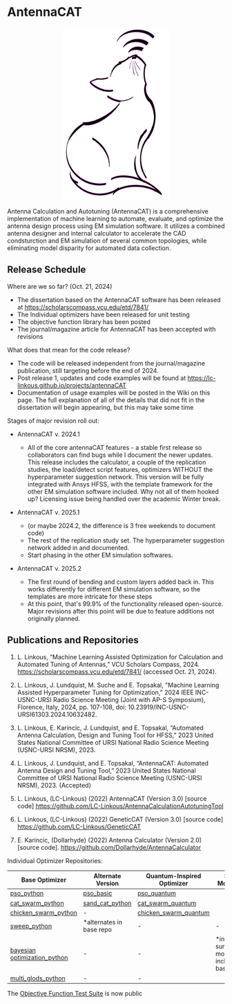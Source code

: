 # AntennaCAT


<p align="center">
 <img src="https://github.com/LC-Linkous/AntennaCalculationAutotuningTool/blob/main/media/antennaCAT-icons/transparent-antennaCAT-logo.png" height="400" >
</p>


Antenna Calculation and Autotuning (AntennaCAT) is a comprehensive implementation of machine learning to automate, evaluate, and optimize the antenna design process using EM simulation software. It utilizes a combined antenna designer and internal calculator to accelerate the CAD condsturction and EM simulation of several common topologies, while eliminating model disparity for automated data collection.


## Release Schedule 

Where are we so far? (Oct. 21, 2024)

* The dissertation based on the AntennaCAT software has been released at https://scholarscompass.vcu.edu/etd/7841/
* The Individual optimizers have been released for unit testing
* The objective function library has been posted
* The journal/magazine article for AntennaCAT has been accepted with revisions



What does that mean for the code release?
* The code will be released independent from the journal/magazine publication, still targeting before the end of 2024.
* Post release 1, updates and code examples will be found at https://lc-linkous.github.io/projects/antennaCAT 
* Documentation of usage examples will be posted in the Wiki on this page. The full explanation of all of the details that did not fit in the dissertation will begin appearing, but this may take some time


Stages of major revision roll out:
* AntennaCAT v. 2024.1
  * All of the core antennaCAT features - a stable first release so collaborators can find bugs while I document the newer updates. This release includes the calculator, a couple of the replication studies, the load/detect script features, optimizers WITHOUT the hyperparameter suggestion network. This version will be fully integrated with Ansys HFSS, with the template framework for the other EM simulation software included. Why not all of them hooked up? Licensing issue being handled over the academic Winter break. 

* AntennaCAT v. 2025.1
  * (or maybe 2024.2, the difference is 3 free weekends to document code)
  * The rest of the replication study set. The hyperparameter suggestion network added in and documented.
  * Start phasing in the other EM simulation softwares.  

* AntennaCAT v. 2025.2
  * The first round of bending and custom layers added back in. This works differently for different EM simulation software, so the templates are more intricate for these steps
  * At this point, that's 99.9% of the functionality released open-source. Major revisions after this point will be due to feature additions not originally planned.
 
  


## Publications and Repositories

1. L. Linkous, “Machine Learning Assisted Optimization for Calculation and Automated Tuning of Antennas,” VCU Scholars Compass, 2024. https://scholarscompass.vcu.edu/etd/7841/ (accessed Oct. 21, 2024).

2. L. Linkous, J. Lundquist, M. Suche and E. Topsakal, "Machine Learning Assisted Hyperparameter Tuning for Optimization," 2024 IEEE INC-USNC-URSI Radio Science Meeting (Joint with AP-S Symposium), Florence, Italy, 2024, pp. 107-108, doi: 10.23919/INC-USNC-URSI61303.2024.10632482.

3. L. Linkous, E. Karincic, J. Lundquist, and E. Topsakal, “Automated Antenna Calculation, Design and Tuning Tool for HFSS,” 2023 United States National Committee of URSI National Radio Science Meeting (USNC-URSI NRSM), 2023.

4. L. Linkous, J. Lundquist, and E. Topsakal, “AntennaCAT: Automated Antenna Design and Tuning Tool,” 2023 United States National Committee of URSI National Radio Science Meeting (USNC-URSI NRSM), 2023. (Accepted)

5. L. Linkous, (LC-Linkous) (2022) AntennaCAT (Version 3.0) [source code] https://github.com/LC-Linkous/AntennaCalculationAutotuningTool 

6. L. Linkous, (LC-Linkous) (2022) GeneticCAT (Version 3.0) [source code] https://github.com/LC-Linkous/GeneticCAT  

7. E. Karincic, (Dollarhyde) (2022) Antenna Calculator (Version 2.0) [source code]. https://github.com/Dollarhyde/AntennaCalculator 


Individual Optimizer Repositories:

| Base Optimizer | Alternate Version | Quantum-Inspired Optimizer | Surrogate Model Version |
| ------------- | ------------- | ------------- |------------- |
| [pso_python](https://github.com/LC-Linkous/pso_python) | [pso_basic](https://github.com/LC-Linkous/pso_python/tree/pso_basic) | [pso_quantum](https://github.com/LC-Linkous/pso_python/tree/pso_quantum)  | |
| [cat_swarm_python](https://github.com/LC-Linkous/cat_swarm_python) | [sand_cat_python](https://github.com/LC-Linkous/cat_swarm_python/tree/sand_cat_python)| [cat_swarm_quantum](https://github.com/LC-Linkous/cat_swarm_python/tree/cat_swarm_quantum) | |
| [chicken_swarm_python](https://github.com/LC-Linkous/chicken_swarm_python) | - | [chicken_swarm_quantum](https://github.com/LC-Linkous/chicken_swarm_python/tree/chicken_swarm_quantum)  | |
| [sweep_python](https://github.com/LC-Linkous/sweep_python)  | *alternates in base repo | -  | - |
| [bayesian optimization_python](https://github.com/LC-Linkous/bayesian_optimization_python)  | -| - | *interchangable surrogate models <br> included in base repo |
| [multi_glods_python](https://github.com/LC-Linkous/multi_glods_python)| - | - | |


The [Objective Function Test Suite](https://github.com/LC-Linkous/objective_function_suite) is now public

